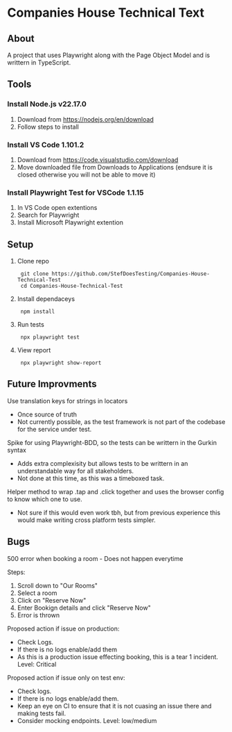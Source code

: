 
# Companies House Technical Text

## About

A project that uses Playwright along with the Page Object Model and is writtern in TypeScript.

## Tools

### Install Node.js v22.17.0
1. Download from https://nodejs.org/en/download
2. Follow steps to install

### Install VS Code 1.101.2
1. Download from https://code.visualstudio.com/download
2. Move downloaded file from Downloads to Applications (endsure it is closed otherwise you will not be able to move it)

### Install Playwright Test for VSCode 1.1.15
1. In VS Code open extentions
2. Search for Playwright
3. Install Microsoft Playwright extention

## Setup
1. Clone repo
        
        git clone https://github.com/StefDoesTesting/Companies-House-Technical-Test
        cd Companies-House-Technical-Test

2. Install dependaceys

        npm install

3. Run tests

        npx playwright test

4. View report

        npx playwright show-report


## Future Improvments

Use translation keys for strings in locators
- Once source of truth
- Not currently possible, as the test framework is not part of the codebase for the service under test.

Spike for using Playwright-BDD, so the tests can be writtern in the Gurkin syntax
- Adds extra complexisity but allows tests to be writtern in an understandable way for all stakeholders.
- Not done at this time, as this was a timeboxed task.

Helper method to wrap .tap and .click together and uses the browser config to know which one to use.
- Not sure if this would even work tbh, but from previous experience this would make writing cross platform tests simpler.

## Bugs

500 error when booking a room - Does not happen everytime

Steps:
1. Scroll down to "Our Rooms"
2. Select a room
3. Click on "Reserve Now"
4. Enter Bookign details and click "Reserve Now"
5. Error is thrown

Proposed action if issue on production:
- Check Logs.
- If there is no logs enable/add them
- As this is a production issue effecting booking, this is a tear 1 incident.
Level: Critical

Proposed action if issue only on test env:
- Check logs.
- If there is no logs enable/add them.
- Keep an eye on CI to ensure that it is not cuasing an issue there and making tests fail.
- Consider mocking endpoints.
Level: low/medium